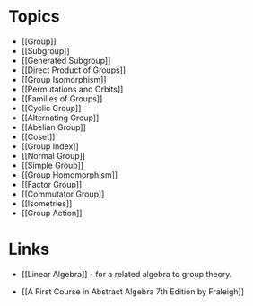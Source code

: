 # Topics
* [[Group]]
* [[Subgroup]]
* [[Generated Subgroup]]
* [[Direct Product of Groups]]
* [[Group Isomorphism]]
* [[Permutations and Orbits]]
* [[Families of Groups]]
* [[Cyclic Group]]
* [[Alternating Group]]
* [[Abelian Group]]
* [[Coset]]
* [[Group Index]]
* [[Normal Group]]
* [[Simple Group]]
* [[Group Homomorphism]]
* [[Factor Group]]
* [[Commutator Group]]
* [[Isometries]]
* [[Group Action]]

# Links
* [[Linear Algebra]] - for a related algebra to group theory.

* [[A First Course in Abstract Algebra 7th Edition by Fraleigh]]
